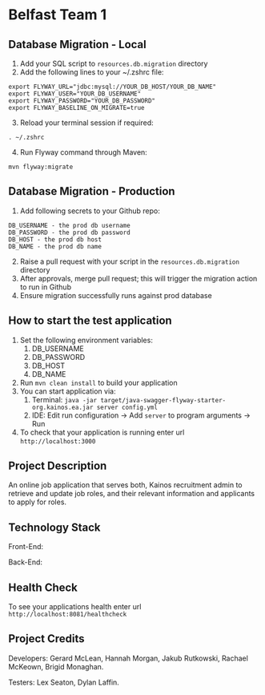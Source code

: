 # Belfast Team 1

Database Migration - Local
---

1. Add your SQL script to `resources.db.migration` directory
2. Add the following lines to your ~/.zshrc file:

```
export FLYWAY_URL="jdbc:mysql://YOUR_DB_HOST/YOUR_DB_NAME"
export FLYWAY_USER="YOUR_DB_USERNAME"
export FLYWAY_PASSWORD="YOUR_DB_PASSWORD"
export FLYWAY_BASELINE_ON_MIGRATE=true
```

3. Reload your terminal session if required:

```
. ~/.zshrc
```

4. Run Flyway command through Maven:

```
mvn flyway:migrate
```

Database Migration - Production
---

1. Add following secrets to your Github repo:

```
DB_USERNAME - the prod db username
DB_PASSWORD - the prod db password
DB_HOST - the prod db host
DB_NAME - the prod db name
```

2. Raise a pull request with your script in the `resources.db.migration` directory
3. After approvals, merge pull request; this will trigger the migration action to run in Github
4. Ensure migration successfully runs against prod database

How to start the test application
---

1. Set the following environment variables:
    1. DB_USERNAME
    2. DB_PASSWORD
    3. DB_HOST
    4. DB_NAME
2. Run `mvn clean install` to build your application
3. You can start application via:
    1. Terminal: `java -jar target/java-swagger-flyway-starter-org.kainos.ea.jar server config.yml`
    2. IDE: Edit run configuration -> Add `server` to program arguments -> Run
4. To check that your application is running enter url `http://localhost:3000`

Project Description
---
An online job application that serves both,
Kainos recruitment admin to retrieve and update job roles,
and their relevant information and applicants to apply for roles.

Technology Stack
---
Front-End: 

Back-End:

Health Check
---

To see your applications health enter url `http://localhost:8081/healthcheck`

Project Credits
---
Developers:
Gerard McLean,
Hannah Morgan,
Jakub Rutkowski,
Rachael McKeown,
Brigid Monaghan.

Testers:
Lex Seaton,
Dylan Laffin.
